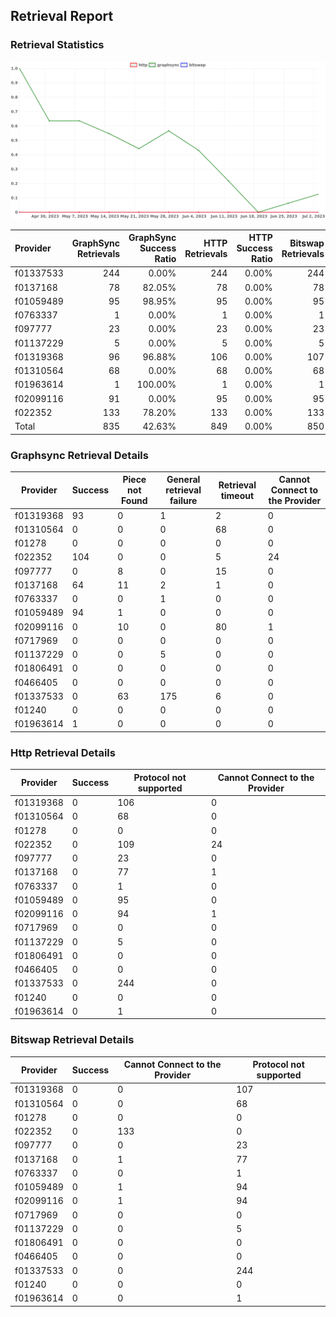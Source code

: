 ## Retrieval Report
### Retrieval Statistics
<img src="https://raw.githubusercontent.com/data-preservation-programs/filplus-checker-assets/main/filecoin-project/filecoin-plus-large-datasets/issues/1854/1688374486077.png"/>

| Provider  | GraphSync Retrievals | GraphSync Success Ratio | HTTP Retrievals | HTTP Success Ratio | Bitswap Retrievals | Bitswap Success Ratio |
| :-------- | -------------------: | ----------------------: | --------------: | -----------------: | -----------------: | --------------------: |
| f01337533 |                  244 |                   0.00% |             244 |              0.00% |                244 |                 0.00% |
| f0137168  |                   78 |                  82.05% |              78 |              0.00% |                 78 |                 0.00% |
| f01059489 |                   95 |                  98.95% |              95 |              0.00% |                 95 |                 0.00% |
| f0763337  |                    1 |                   0.00% |               1 |              0.00% |                  1 |                 0.00% |
| f097777   |                   23 |                   0.00% |              23 |              0.00% |                 23 |                 0.00% |
| f01137229 |                    5 |                   0.00% |               5 |              0.00% |                  5 |                 0.00% |
| f01319368 |                   96 |                  96.88% |             106 |              0.00% |                107 |                 0.00% |
| f01310564 |                   68 |                   0.00% |              68 |              0.00% |                 68 |                 0.00% |
| f01963614 |                    1 |                 100.00% |               1 |              0.00% |                  1 |                 0.00% |
| f02099116 |                   91 |                   0.00% |              95 |              0.00% |                 95 |                 0.00% |
| f022352   |                  133 |                  78.20% |             133 |              0.00% |                133 |                 0.00% |
| Total     |                  835 |                  42.63% |             849 |              0.00% |                850 |                 0.00% |

### Graphsync Retrieval Details
| Provider  | Success | Piece not Found | General retrieval failure | Retrieval timeout | Cannot Connect to the Provider |
| --------- | ------- | --------------- | ------------------------- | ----------------- | ------------------------------ |
| f01319368 | 93      | 0               | 1                         | 2                 | 0                              |
| f01310564 | 0       | 0               | 0                         | 68                | 0                              |
| f01278    | 0       | 0               | 0                         | 0                 | 0                              |
| f022352   | 104     | 0               | 0                         | 5                 | 24                             |
| f097777   | 0       | 8               | 0                         | 15                | 0                              |
| f0137168  | 64      | 11              | 2                         | 1                 | 0                              |
| f0763337  | 0       | 0               | 1                         | 0                 | 0                              |
| f01059489 | 94      | 1               | 0                         | 0                 | 0                              |
| f02099116 | 0       | 10              | 0                         | 80                | 1                              |
| f0717969  | 0       | 0               | 0                         | 0                 | 0                              |
| f01137229 | 0       | 0               | 5                         | 0                 | 0                              |
| f01806491 | 0       | 0               | 0                         | 0                 | 0                              |
| f0466405  | 0       | 0               | 0                         | 0                 | 0                              |
| f01337533 | 0       | 63              | 175                       | 6                 | 0                              |
| f01240    | 0       | 0               | 0                         | 0                 | 0                              |
| f01963614 | 1       | 0               | 0                         | 0                 | 0                              |

### Http Retrieval Details
| Provider  | Success | Protocol not supported | Cannot Connect to the Provider |
| --------- | ------- | ---------------------- | ------------------------------ |
| f01319368 | 0       | 106                    | 0                              |
| f01310564 | 0       | 68                     | 0                              |
| f01278    | 0       | 0                      | 0                              |
| f022352   | 0       | 109                    | 24                             |
| f097777   | 0       | 23                     | 0                              |
| f0137168  | 0       | 77                     | 1                              |
| f0763337  | 0       | 1                      | 0                              |
| f01059489 | 0       | 95                     | 0                              |
| f02099116 | 0       | 94                     | 1                              |
| f0717969  | 0       | 0                      | 0                              |
| f01137229 | 0       | 5                      | 0                              |
| f01806491 | 0       | 0                      | 0                              |
| f0466405  | 0       | 0                      | 0                              |
| f01337533 | 0       | 244                    | 0                              |
| f01240    | 0       | 0                      | 0                              |
| f01963614 | 0       | 1                      | 0                              |

### Bitswap Retrieval Details
| Provider  | Success | Cannot Connect to the Provider | Protocol not supported |
| --------- | ------- | ------------------------------ | ---------------------- |
| f01319368 | 0       | 0                              | 107                    |
| f01310564 | 0       | 0                              | 68                     |
| f01278    | 0       | 0                              | 0                      |
| f022352   | 0       | 133                            | 0                      |
| f097777   | 0       | 0                              | 23                     |
| f0137168  | 0       | 1                              | 77                     |
| f0763337  | 0       | 0                              | 1                      |
| f01059489 | 0       | 1                              | 94                     |
| f02099116 | 0       | 1                              | 94                     |
| f0717969  | 0       | 0                              | 0                      |
| f01137229 | 0       | 0                              | 5                      |
| f01806491 | 0       | 0                              | 0                      |
| f0466405  | 0       | 0                              | 0                      |
| f01337533 | 0       | 0                              | 244                    |
| f01240    | 0       | 0                              | 0                      |
| f01963614 | 0       | 0                              | 1                      |
